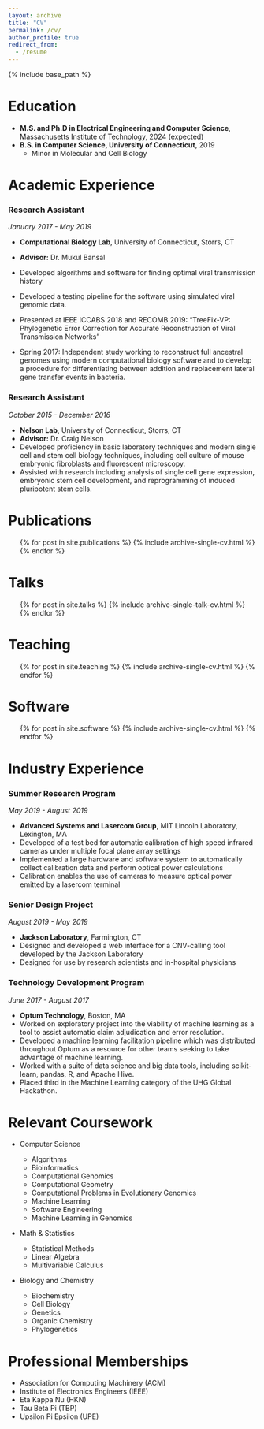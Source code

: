 ```yaml
---
layout: archive
title: "CV"
permalink: /cv/
author_profile: true
redirect_from:
  - /resume
---
```


{% include base_path %}

Education
======
* **M.S. and Ph.D in Electrical Engineering and Computer Science**, Massachusetts Institute of Technology, 2024 (expected)
* **B.S. in Computer Science, University of Connecticut**, 2019
  * Minor in Molecular and Cell Biology

Academic Experience
======

### Research Assistant
*January 2017 - May 2019*
  * **Computational Biology Lab**, University of Connecticut, Storrs, CT
  * **Advisor:** Dr. Mukul Bansal
  * Developed algorithms and software for finding optimal viral transmission history
  * Developed a testing pipeline for the software using simulated viral genomic data.
  * Presented at IEEE ICCABS 2018 and RECOMB 2019: “TreeFix-VP: Phylogenetic Error Correction for Accurate Reconstruction of Viral Transmission Networks”

  * Spring 2017: Independent study working to reconstruct full ancestral genomes using modern computational biology software and to develop a procedure for differentiating between addition and replacement lateral gene transfer events in bacteria.

### Research Assistant
*October 2015 - December 2016*
  * **Nelson Lab**, University of Connecticut, Storrs, CT
  * **Advisor:** Dr. Craig Nelson
  * Developed proficiency in basic laboratory techniques and modern single cell and stem cell biology techniques, including cell culture of mouse embryonic fibroblasts and fluorescent microscopy.
  * Assisted with research including analysis of single cell gene expression, embryonic stem cell development, and reprogramming of induced pluripotent stem cells.

Publications
======
  <ul>{% for post in site.publications %}
    {% include archive-single-cv.html %}
  {% endfor %}</ul>
  
Talks
======
  <ul>{% for post in site.talks %}
    {% include archive-single-talk-cv.html %}
  {% endfor %}</ul>
  
Teaching
======

  <ul>{% for post in site.teaching %}
    {% include archive-single-cv.html %}
  {% endfor %}</ul>

Software
======

  <ul>{% for post in site.software %}
    {% include archive-single-cv.html %}
  {% endfor %}</ul>

Industry Experience
======

### Summer Research Program
*May 2019 - August 2019*
  * **Advanced Systems and Lasercom Group**, MIT Lincoln Laboratory, Lexington, MA
  * Developed of a test bed for automatic calibration of high speed infrared cameras under multiple focal plane array settings
  * Implemented a large hardware and software system to automatically collect calibration data and perform optical power calculations
  * Calibration enables the use of cameras to measure optical power emitted by a lasercom terminal

### Senior Design Project
*August 2019 - May 2019*
  * **Jackson Laboratory**, Farmington, CT
  * Designed and developed a web interface for a CNV-calling tool developed by the Jackson Laboratory
  * Designed for use by research scientists and in-hospital physicians

### Technology Development Program
*June 2017 - August 2017*
  * **Optum Technology**, Boston, MA
  * Worked on exploratory project into the viability of machine learning as a tool to assist automatic claim adjudication and error resolution.
  * Developed a machine learning facilitation pipeline which was distributed throughout Optum as a resource for other teams seeking to take advantage of machine learning.
  * Worked with a suite of data science and big data tools, including scikit-learn, pandas, R, and Apache Hive.
  * Placed third in the Machine Learning category of the UHG Global Hackathon.

Relevant Coursework
======

* Computer Science
  * Algorithms
  * Bioinformatics
  * Computational Genomics
  * Computational Geometry
  * Computational Problems in Evolutionary Genomics
  * Machine Learning
  * Software Engineering
  * Machine Learning in Genomics

* Math & Statistics
  * Statistical Methods
  * Linear Algebra
  * Multivariable Calculus

* Biology and Chemistry
  * Biochemistry
  * Cell Biology
  * Genetics
  * Organic Chemistry
  * Phylogenetics

Professional Memberships
======

* Association for Computing Machinery (ACM)
* Institute of Electronics Engineers (IEEE)
* Eta Kappa Nu (HKN)
* Tau Beta Pi (TBP)
* Upsilon Pi Epsilon (UPE)
